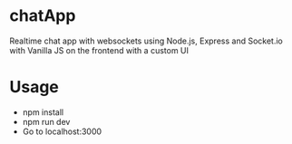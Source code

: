# chatApp
Realtime chat app with websockets using Node.js, Express and Socket.io with Vanilla JS on the frontend with a custom UI

# Usage
* npm install
* npm run dev
* Go to localhost:3000
